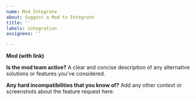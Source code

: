 ```yaml
---
name: Mod Integrate
about: Suggest a Mod to Integrate
title: ''
labels: integration
assignees: ''

---
```


**Mod (with link)**

**Is the mod team active?**
A clear and concise description of any alternative solutions or features you've considered.

**Any hard incompatibilities that you know of?**
Add any other context or screenshots about the feature request here.

